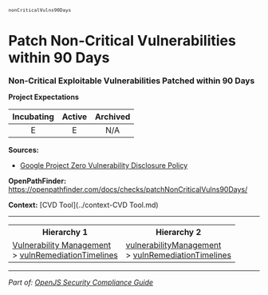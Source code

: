<span style="font-size:0.8em;"><code>nonCriticalVulns90Days</code></span>  
# Patch Non-Critical Vulnerabilities within 90 Days


<span style="font-size:1.15em;"><b>Non-Critical Exploitable Vulnerabilities Patched within 90 Days</b></span>

**Project Expectations**

<div align="center">

| Incubating | Active | Archived |
|:-----------:|:--------:|:----------:|
| E | E | N/A |

</div>




**Sources:**
- [Google Project Zero Vulnerability Disclosure Policy](https://googleprojectzero.blogspot.com/p/vulnerability-disclosure-policy.html)

**OpenPathFinder:** https://openpathfinder.com/docs/checks/patchNonCriticalVulns90Days/

**Context:** [CVD Tool](../context-CVD Tool.md)



---

<table>
<tr>
  <th align="center">Hierarchy 1</th>
  <th align="center">Hierarchy 2</th>
</tr>
<tr>
  <td>
    <a href="../Vulnerability Management">Vulnerability Management</a><br> > 
    <a href="../vulnRemediationTimelines">vulnRemediationTimelines</a>
  </td>
  <td>
    <a href="../vulnerabilityManagement">vulnerabilityManagement</a><br> >
    <a href="../vulnRemediationTimelines">vulnRemediationTimelines</a>
  </td>
</tr>
</table>

---

*Part of: [OpenJS Security Compliance Guide](../README.md)* 